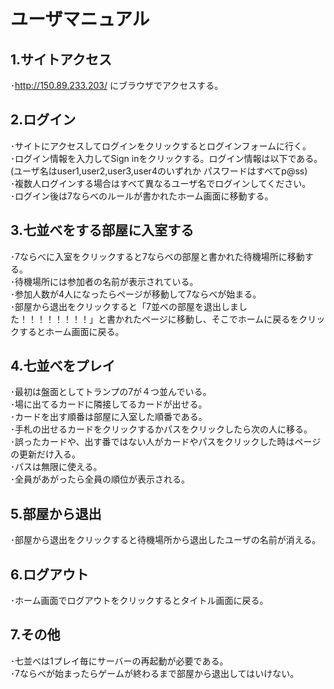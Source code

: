 # ユーザマニュアル

## 1.サイトアクセス
･http://150.89.233.203/ にブラウザでアクセスする。<br>

## 2.ログイン
･サイトにアクセスしてログインをクリックするとログインフォームに行く。<br>
･ログイン情報を入力してSign inをクリックする。ログイン情報は以下である。<br>
 (ユーザ名はuser1,user2,user3,user4のいずれか  パスワードはすべてp@ss)<br>
･複数人ログインする場合はすべて異なるユーザ名でログインしてください。<br>
･ログイン後は7ならべのルールが書かれたホーム画面に移動する。<br>

## 3.七並べをする部屋に入室する
･7ならべに入室をクリックすると7ならべの部屋と書かれた待機場所に移動する。<br>
･待機場所には参加者の名前が表示されている。<br>
･参加人数が4人になったらページが移動して7ならべが始まる。<br>
･部屋から退出をクリックすると「7並べの部屋を退出しました！！！！！！！！」と書かれたページに移動し、そこでホームに戻るをクリックするとホーム画面に戻る。<br>

## 4.七並べをプレイ
･最初は盤面としてトランプの7が４つ並んでいる。<br>
･場に出てるカードに隣接してるカードが出せる。<br>
･カードを出す順番は部屋に入室した順番である。<br>
･手札の出せるカードをクリックするかパスをクリックしたら次の人に移る。<br>
･誤ったカードや、出す番ではない人がカードやパスをクリックした時はページの更新だけ入る。<br>
･パスは無限に使える。<br>
･全員があがったら全員の順位が表示される。<br>

## 5.部屋から退出
･部屋から退出をクリックすると待機場所から退出したユーザの名前が消える。<br>

## 6.ログアウト
･ホーム画面でログアウトをクリックするとタイトル画面に戻る。<br>

## 7.その他
･七並べは1プレイ毎にサーバーの再起動が必要である。<br>
･7ならべが始まったらゲームが終わるまで部屋から退出してはいけない。<br>
